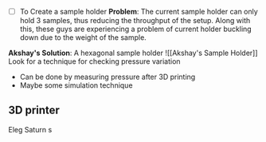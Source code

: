 - [ ] To Create a sample holder
**Problem**: The current sample holder can only hold 3 samples, thus reducing the throughput of the setup.
Along with this, these guys are experiencing a problem of current holder buckling down due to the weight of the sample.

**Akshay's Solution**: A hexagonal sample holder
![[Akshay's Sample Holder]]
Look for a technique for checking pressure variation
- Can be done by measuring pressure after 3D printing
- Maybe some simulation technique

## 3D printer
Eleg Saturn s